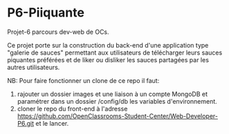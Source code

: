 # P6-Piiquante
Projet-6 parcours dev-web de OCs.


Ce projet porte sur la construction du back-end d'une application type "galerie de sauces" permettant aux utilisateurs de télécharger leurs sauces piquantes préférées et de liker ou disliker les sauces partagées par les autres utilisateurs.

NB: Pour faire fonctionner un clone de ce repo il faut: 
1) rajouter un dossier images et une liaison à un compte MongoDB et paramétrer dans un dossier /config/db les variables d'environnement.
2) cloner le repo du front-end à l'adresse https://github.com/OpenClassrooms-Student-Center/Web-Developer-P6.git
et le lancer.



